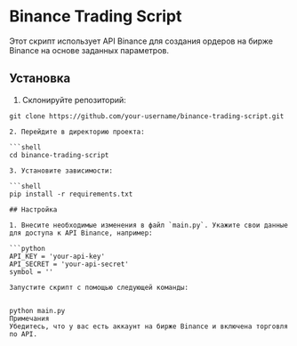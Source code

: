 # Binance Trading Script

Этот скрипт использует API Binance для создания ордеров на бирже Binance на основе заданных параметров.

## Установка

1. Склонируйте репозиторий:

```shell
git clone https://github.com/your-username/binance-trading-script.git

2. Перейдите в директорию проекта:

```shell
cd binance-trading-script

3. Установите зависимости:

```shell
pip install -r requirements.txt

## Настройка

1. Внесите необходимые изменения в файл `main.py`. Укажите свои данные для доступа к API Binance, например:

```python
API_KEY = 'your-api-key'
API_SECRET = 'your-api-secret'
symbol = ''

Запустите скрипт с помощью следующей команды:


python main.py
Примечания
Убедитесь, что у вас есть аккаунт на бирже Binance и включена торговля по API.
